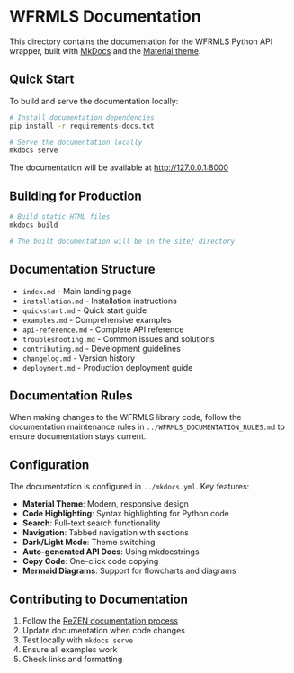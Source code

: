 # WFRMLS Documentation

This directory contains the documentation for the WFRMLS Python API wrapper, built with [MkDocs](https://www.mkdocs.org/) and the [Material theme](https://squidfunk.github.io/mkdocs-material/).

## Quick Start

To build and serve the documentation locally:

```bash
# Install documentation dependencies
pip install -r requirements-docs.txt

# Serve the documentation locally
mkdocs serve
```

The documentation will be available at http://127.0.0.1:8000

## Building for Production

```bash
# Build static HTML files
mkdocs build

# The built documentation will be in the site/ directory
```

## Documentation Structure

- `index.md` - Main landing page
- `installation.md` - Installation instructions
- `quickstart.md` - Quick start guide
- `examples.md` - Comprehensive examples
- `api-reference.md` - Complete API reference
- `troubleshooting.md` - Common issues and solutions
- `contributing.md` - Development guidelines
- `changelog.md` - Version history
- `deployment.md` - Production deployment guide

## Documentation Rules

When making changes to the WFRMLS library code, follow the documentation maintenance rules in `../WFRMLS_DOCUMENTATION_RULES.md` to ensure documentation stays current.

## Configuration

The documentation is configured in `../mkdocs.yml`. Key features:

- **Material Theme**: Modern, responsive design
- **Code Highlighting**: Syntax highlighting for Python code
- **Search**: Full-text search functionality
- **Navigation**: Tabbed navigation with sections
- **Dark/Light Mode**: Theme switching
- **Auto-generated API Docs**: Using mkdocstrings
- **Copy Code**: One-click code copying
- **Mermaid Diagrams**: Support for flowcharts and diagrams

## Contributing to Documentation

1. Follow the [ReZEN documentation process](../WFRMLS_DOCUMENTATION_RULES.md)
2. Update documentation when code changes
3. Test locally with `mkdocs serve`
4. Ensure all examples work
5. Check links and formatting 